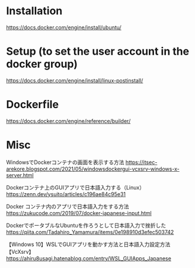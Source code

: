 # Installation

https://docs.docker.com/engine/install/ubuntu/

# Setup (to set the user account in the docker group)

https://docs.docker.com/engine/install/linux-postinstall/

# Dockerfile

https://docs.docker.com/engine/reference/builder/

# Misc

WindowsでDockerコンテナの画面を表示する方法 
https://itsec-arekore.blogspot.com/2021/05/windowsdockergui-vcxsrv-windows-x-server.html

Dockerコンテナ上のGUIアプリで日本語入力する（Linux）
https://zenn.dev/ysuito/articles/c196ae84c95e31

Docker コンテナ内のアプリで日本語入力をする方法
https://zukucode.com/2019/07/docker-japanese-input.html

DockerでポータブルなUbuntuを作ろうとして日本語入力で挫折した
https://qiita.com/Tadahiro_Yamamura/items/0e198910d3efec503742

【Windows 10】WSLでGUIアプリを動かす方法と日本語入力設定方法【VcXsrv】
https://ahiru8usagi.hatenablog.com/entry/WSL_GUIApps_Japanese

